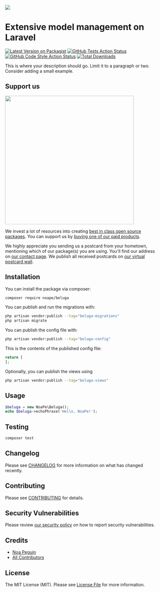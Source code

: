 
[<img src="https://github-ads.s3.eu-central-1.amazonaws.com/support-ukraine.svg?t=1" />](https://supportukrainenow.org)

# Extensive model management on Laravel

[![Latest Version on Packagist](https://img.shields.io/packagist/v/noape/beluga.svg?style=flat-square)](https://packagist.org/packages/noape/beluga)
[![GitHub Tests Action Status](https://img.shields.io/github/workflow/status/noape/beluga/run-tests?label=tests)](https://github.com/noape/beluga/actions?query=workflow%3Arun-tests+branch%3Amain)
[![GitHub Code Style Action Status](https://img.shields.io/github/workflow/status/noape/beluga/Fix%20PHP%20code%20style%20issues?label=code%20style)](https://github.com/noape/beluga/actions?query=workflow%3A"Fix+PHP+code+style+issues"+branch%3Amain)
[![Total Downloads](https://img.shields.io/packagist/dt/noape/beluga.svg?style=flat-square)](https://packagist.org/packages/noape/beluga)

This is where your description should go. Limit it to a paragraph or two. Consider adding a small example.

## Support us

[<img src="https://github-ads.s3.eu-central-1.amazonaws.com/Beluga.jpg?t=1" width="419px" />](https://spatie.be/github-ad-click/Beluga)

We invest a lot of resources into creating [best in class open source packages](https://spatie.be/open-source). You can support us by [buying one of our paid products](https://spatie.be/open-source/support-us).

We highly appreciate you sending us a postcard from your hometown, mentioning which of our package(s) you are using. You'll find our address on [our contact page](https://spatie.be/about-us). We publish all received postcards on [our virtual postcard wall](https://spatie.be/open-source/postcards).

## Installation

You can install the package via composer:

```bash
composer require noape/beluga
```

You can publish and run the migrations with:

```bash
php artisan vendor:publish --tag="beluga-migrations"
php artisan migrate
```

You can publish the config file with:

```bash
php artisan vendor:publish --tag="beluga-config"
```

This is the contents of the published config file:

```php
return [
];
```

Optionally, you can publish the views using

```bash
php artisan vendor:publish --tag="beluga-views"
```

## Usage

```php
$beluga = new NoaPe\Beluga();
echo $beluga->echoPhrase('Hello, NoaPe!');
```

## Testing

```bash
composer test
```

## Changelog

Please see [CHANGELOG](CHANGELOG.md) for more information on what has changed recently.

## Contributing

Please see [CONTRIBUTING](CONTRIBUTING.md) for details.

## Security Vulnerabilities

Please review [our security policy](../../security/policy) on how to report security vulnerabilities.

## Credits

- [Noa Peguin](https://github.com/NoaPe)
- [All Contributors](../../contributors)

## License

The MIT License (MIT). Please see [License File](LICENSE.md) for more information.
